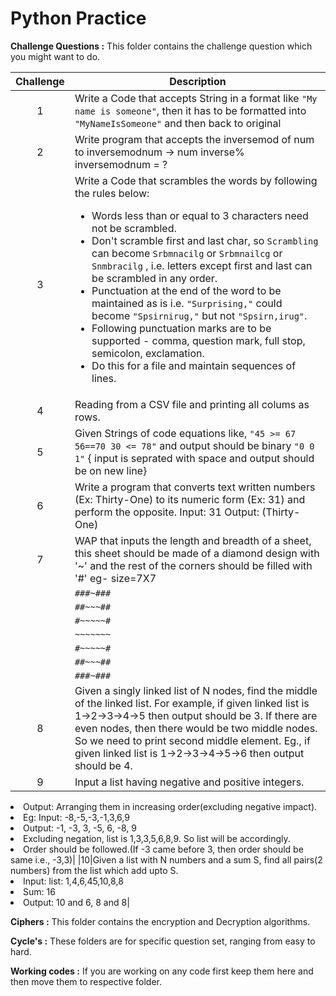 # Python Practice


**Challenge Questions :** This folder contains the challenge question which you might want to do.

| Challenge | Description |
| :---: | --- |
|1 | Write a Code that accepts String in a format like `"My name is someone"`, then it has to be formatted into `"MyNameIsSomeone"` and then back to original |
|2| Write program that accepts the inversemod of num to inversemodnum  -> num inverse% inversemodnum = ? |
|3 | Write a Code that scrambles the words by following the rules below: <ul><li>Words less than or equal to 3 characters need not be scrambled.</li><li>Don't scramble first and last char, so `Scrambling` can become `Srbmnacilg` or `Srbmnailcg` or `Snmbracilg` , i.e. letters except first and last can be scrambled in any order.</li><li>Punctuation at the end of the word to be maintained as is i.e. `"Surprising,"` could become `"Spsirnirug,"` but not `"Spsirn,irug"`.</li><li>Following punctuation marks are to be supported - comma, question mark, full stop, semicolon, exclamation.</li><li>Do this for a file and maintain sequences of lines.</li></ul>|
|4|Reading from a CSV file and printing all colums as rows.|
|5|Given Strings of code equations like, `"45 >= 67 56==70 30 <= 78"` and output should be binary `"0 0 1"` { input is seprated with space and output should be on new line}|
|6|Write a program that converts text written numbers (Ex: Thirty-One) to its numeric form (Ex: 31) and perform the opposite. Input: 31 Output: (Thirty-One)|
|7|WAP that inputs the length and breadth of a sheet, this sheet should be made of a diamond design with '~' and the rest of the corners should be filled with '#' eg- size=7X7 |
| |`###~###`|
| |`##~~~##`|
| |`#~~~~~#`|
| |`~~~~~~~`|
| |`#~~~~~#`|
| |`##~~~##`|
| |`###~###`|
|8|Given a singly linked list of N nodes, find the middle of the linked list. For example, if given linked list is 1->2->3->4->5 then output should be 3. If there are even nodes, then there would be two middle nodes. So we need to print second middle element. Eg., if given linked list is 1->2->3->4->5->6 then output should be 4.|
|9| Input a list having negative and positive integers.
<li>Output: Arranging them in increasing order(excluding negative impact).</li>
<li>Eg: Input: -8,-5,-3,-1,3,6,9</li>
<li>Output: -1, -3, 3, -5, 6, -8, 9</li>
<li>Excluding negation, list is 1,3,3,5,6,8,9. So list will be accordingly.</li>
<li>Order should be followed.(If -3 came before 3, then order should be same i.e., -3,3)|
|10|Given a list with N numbers and a sum S, find all pairs(2 numbers) from the list which add upto S.
<li>Input: list: 1,4,6,45,10,8,8</li>
<li>Sum: 16</li>
<li>Output: 10 and 6, 8 and 8|

**Ciphers :** This folder contains the encryption and Decryption algorithms.

**Cycle's :** These folders are for specific question set, ranging from easy to hard.

**Working codes :** If you are working on any code first keep them here and then move them to respective folder.
